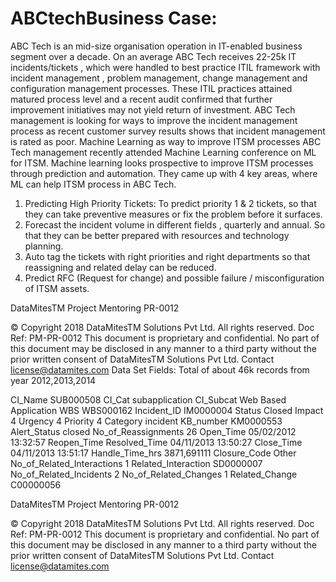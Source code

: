 # ABCtechBusiness Case:
ABC Tech is an mid-size organisation operation in IT-enabled business
segment over a decade. On an average ABC Tech receives 22-25k IT
incidents/tickets , which were handled to best practice ITIL framework
with incident management , problem management, change management
and configuration management processes. These ITIL practices attained
matured process level and a recent audit confirmed that further
improvement initiatives may not yield return of investment.
ABC Tech management is looking for ways to improve the incident
management process as recent customer survey results shows that
incident management is rated as poor.
Machine Learning as way to improve ITSM processes
ABC Tech management recently attended Machine Learning conference on
ML for ITSM.
Machine learning looks prospective to improve ITSM processes through
prediction and automation. They came up with 4 key areas, where ML can
help ITSM process in ABC Tech.
1. Predicting High Priority Tickets: To predict priority 1 & 2 tickets, so
that they can take preventive measures or fix the problem before
it surfaces.
2. Forecast the incident volume in different fields , quarterly and
annual. So that they can be better prepared with resources and
technology planning.
3. Auto tag the tickets with right priorities and right departments so
that reassigning and related delay can be reduced.
4. Predict RFC (Request for change) and possible failure /
misconfiguration of ITSM assets.

DataMitesTM Project Mentoring PR-0012

© Copyright 2018 DataMitesTM Solutions Pvt Ltd. All rights reserved. Doc Ref: PM-PR-0012
This document is proprietary and confidential. No part of this document may be disclosed in any manner to a
third party without the prior written consent of DataMitesTM Solutions Pvt Ltd. Contact license@datamites.com
Data Set Fields:
Total of about 46k records from year 2012,2013,2014

CI_Name SUB000508
CI_Cat subapplication
CI_Subcat Web Based Application
WBS WBS000162
Incident_ID IM0000004
Status Closed
Impact 4
Urgency 4
Priority 4
Category incident
KB_number KM0000553
Alert_Status closed
No_of_Reassignments 26
Open_Time 05/02/2012 13:32:57
Reopen_Time
Resolved_Time 04/11/2013 13:50:27
Close_Time 04/11/2013 13:51:17
Handle_Time_hrs 3871,691111
Closure_Code Other
No_of_Related_Interactions 1
Related_Interaction SD0000007
No_of_Related_Incidents 2
No_of_Related_Changes 1
Related_Change C00000056

DataMitesTM Project Mentoring PR-0012

© Copyright 2018 DataMitesTM Solutions Pvt Ltd. All rights reserved. Doc Ref: PM-PR-0012
This document is proprietary and confidential. No part of this document may be disclosed in any manner to a
third party without the prior written consent of DataMitesTM Solutions Pvt Ltd. Contact license@datamites.com
